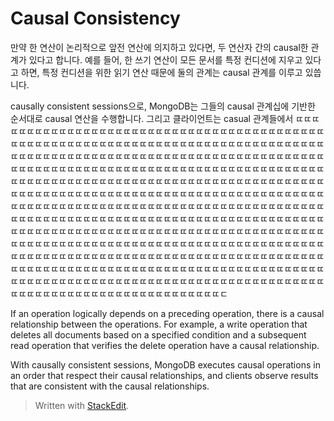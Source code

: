 # Causal Consistency

만약 한 연산이 논리적으로 앞전 연산에 의지하고 있다면, 두 연산자 간의 causal한 관계가 있다고 합니다. 예를 들어, 한 쓰기 연산이 모든 문서를 특정 컨디션에 지우고 있다고 하면, 특정 컨디션을 위한 읽기 연산 때문에 둘의 관계는 causal 관계를 이루고 있씁니다.

causally consistent sessions으로, MongoDB는 그들의 causal 관계십에 기반한 순서대로 causal 연산을 수행합니다. 그리고 클라이언트는 casual 관계들에서 ㄸㄸㄸㄸㄸㄸㄸㄸㄸㄸㄸㄸㄸㄸㄸㄸㄸㄸㄸㄸㄸㄸㄸㄸㄸㄸㄸㄸㄸㄸㄸㄸㄸㄸㄸㄸㄸㄸㄸㄸㄸㄸㄸㄸㄸㄸㄸㄸㄸㄸㄸㄸㄸㄸㄸㄸㄸㄸㄸㄸㄸㄸㄸㄸㄸㄸㄸㄸㄸㄸㄸㄸㄸㄸㄸㄸㄸㄸㄸㄸㄸㄸㄸㄸㄸㄸㄸㄸㄸㄸㄸㄸㄸㄸㄸㄸㄸㄸㄸㄸㄸㄸㄸㄸㄸㄸㄸㄸㄸㄸㄸㄸㄸㄸㄸㄸㄸㄸㄸㄸㄸㄸㄸㄸㄸㄸㄸㄸㄸㄸㄸㄸㄸㄸㄸㄸㄸㄸㄸㄸㄸㄸㄸㄸㄸㄸㄸㄸㄸㄸㄸㄸㄸㄸㄸㄸㄸㄸㄸㄸㄸㄸㄸㄸㄸㄸㄸㄸㄸㄸㄸㄸㄸㄸㄸㄸㄸㄸㄸㄸㄸㄸㄸㄸㄸㄸㄸㄸㄸㄸㄸㄸㄸㄸㄸㄸㄸㄸㄸㄸㄸㄸㄸㄸㄸㄸㄸㄸㄸㄸㄸㄸㄸㄸㄸㄸㄸㄸㄸㄸㄸㄸㄸㄸㄸㄸㄸㄸㄸㄸㄸㄸㄸㄸㄸㄸㄸㄸㄸㄸㄸㄸㄸㄸㄸㄸㄸㄸㄸㄸㄸㄸㄸㄸㄸㄸㄸㄸㄸㄸㄸㄸㄸㄸㄸㄸㄸㄸㄸㄸㄸㄸㄸㄸㄸㄸㄸㄸㄸㄸㄸㄸㄸㄸㄸㄸㄸㄸㄸㄸㄸㄸㄸㄸㄸㄸㄸㄸㄸㄸㄸㄸㄸㄸㄸㄸㄸㄸㄸㄸㄸㄸㄸㄸㄸㄸㄸㄸㄸㄸㄸㄸㄸㄸㄸㄸㄸㄸㄸㄸㄸㄸㄸㄸㄸㄸㄸㄸㄸㄸㄸㄸㄸㄸㄸㄸㄸㄸㄸㄸㄸㄸㄸㄸㄸㄸㄸㄸㄸㄸㄸㄸㄸㄸㄸㄸㄸㄸㄸㄸㄸㄸㄸㄸㄸㄸㄸㄸㄸㄸㄸㄸㄸㄸㄸㄸㄸㄸㄸㄸㄸㄸㄸㄸㄸㄸㄸㄸㄸㄸㄸㄸㄸㄸㄸㄸㄸㄸㄸㄸㄸㄸㄸㄸㄸㄸㄸㄸㄸㄸㄸㄸㄸㄸㄸㄸㄸㄸㄸㄸㄸㄸㄸㄸㄸㄸㄸㄸㄸㄸㄸㄸㄸㄸㄸㄸㄸㄸㄸㄸㄸㄸㄸㄸㄸㄸㄸㄸㄸㄸㄸㄸㄸㄸㄸㄸㄸㄸㄸㄸㄸㄸㄸㄸㄸㄸㄸㄸㄸㄸㄸㄸㄸㄸㄸㄸㄸㄸㄸㄸㄸㄸㄸㄸㄸㄸㄸㄸㄸㄸㄸㄸㄸㄸㄸㄸㄸㄸㄸㄸㄸㄸㄸㄸㄸㄸㄸㄸㄸㄸㄸㄸㄸㄸㄸㄸㄸㄸㄸㄸㄸㄸㄸㄸㄸㄸㄷ


If an operation logically depends on a preceding operation, there is a causal relationship between the operations. For example, a write operation that deletes all documents based on a specified condition and a subsequent read operation that verifies the delete operation have a causal relationship.

With causally consistent sessions, MongoDB executes causal operations in an order that respect their causal relationships, and clients observe results that are consistent with the causal relationships.

> Written with [StackEdit](https://stackedit.io/).
<!--stackedit_data:
eyJoaXN0b3J5IjpbMTYzMDExNDA5NSwyMTM5MTY2NjA0LC00NT
E3Nzk5MDQsLTE5NTY4MjY1OTEsMTY5NzYzMjM0NSwtMTc0MDcz
ODQ0MF19
-->